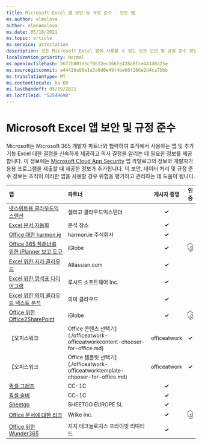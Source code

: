 ```yaml
---
title: Microsoft Excel 앱 보안 및 규정 준수 - 모든 앱
ms.author: elmalova
author: elenamalova
ms.date: 05/18/2021
ms.topic: article
ms.service: attestation
description: 모든 Microsoft Excel 앱에 사용할 수 있는 모든 보안 및 규정 준수 정보 정보입니다.
localization_priority: Normal
ms.openlocfilehash: 5677b001d3cf8632ec166fe428a8fce441d8d25e
ms.sourcegitcommit: a44420a99a1a3a9d0e49f4be66f266e2d4ca7bbb
ms.translationtype: MT
ms.contentlocale: ko-KR
ms.lasthandoff: 05/19/2021
ms.locfileid: "52549698"
---
```

# <a name="microsoft-excel-app-security-and-compliance"></a>Microsoft Excel 앱 보안 및 규정 준수

Microsoft는 Microsoft 365 개발자 파트너와 협력하여 조직에서 사용하는 앱 및 추가 기능 Excel 대한 결정을 신속하게 제공하고 의사 결정을 알리는 데 필요한 정보를 제공합니다. 이 정보에는 [Microsoft Cloud App Security](https://www.microsoft.com/en-us/enterprise-mobility-security/cloud-app-security) 앱 카탈로그의 정보와 개발자가 응용 프로그램을 제출할 때 제공한 정보가 추가됩니다. 이 보안, 데이터 처리 및 규정 준수 정보는 조직이 이러한 앱을 사용할 경우 위험을 평가하고 관리하는 데 도움이 됩니다.

| **앱** | **파트너** | **게시자 증명** | **인증** |
|:--------|:------------|:----------------------:|:-------------:|
| [넷스위트용 클라우드익스텐션](./celigo-cloudextend-analytics-for-netsuite.md) | 셀리고 클라우드익스텐더 | **✓** |  |
| [Excel 문서 자동화](./analysisplace-excel-to-word-document-automation.md) | 분석 장소 | **✓** |  |
| [Office 대한 harmon.ie](./harmonie-corporation-for-office.md) | harmon.ie 주식회사 | **✓** |  |
| [Office 365 플래너를 위한 iPlanner 보고 도구](./iglobe-iplanner-reporting-tool-for-office-365-planner.md) | iGlobe | **✓** | <img alt="Certified application badge" src="../media/certified-badge.png" height="25" width="25" /> |
| [Excel 위한 지라 클라우드](./atlassiancom-jira-cloud-for-excel.md) | Atlassian.com | **✓** |  |
| [Excel 위한 명석표 다이어그램](./lucid-software-inc-lucidchart-diagrams-for-excel.md) | 루시드 소프트웨어 Inc. | **✓** |  |
| [Excel 위한 의미 클라우드 텍스트 분석](./meaningcloud-text-analytics-for-excel.md) | 의미 클라우드 | **✓** |  |
| [Office 위한 Office2SharePoint](./iglobe-office2sharepoint-for-office.md) | iGlobe | **✓** | <img alt="Certified application badge" src="../media/certified-badge.png" height="25" width="25" /> |
| 【오피스워크 | Office 콘텐츠 선택기](./officeatwork-officeatworkcontent-chooser-for-office.md) | officeatwork | **✓** | <img alt="Certified application badge" src="../media/certified-badge.png" height="25" width="25" /> |
| 【오피스워크 | Office 템플릿 선택기](./officeatwork-officeatworktemplate-chooser-for-office.md) | officeatwork | **✓** | <img alt="Certified application badge" src="../media/certified-badge.png" height="25" width="25" /> |
| [퀵셀 그래프](./cc-1c-quickcells-graphs.md) | CC-1C | **✓** |  |
| [퀵셀 솔버](./cc-1c-quickcells-solvers.md) | CC-1C | **✓** |  |
| [Sheetgo](./sheetgo-europe-sl.md) | SHEETGO EUROPE SL | **✓** |  |
| [Office 문서에 대한 리크](./wrike-inc-for-office-documents.md) | Wrike Inc. | **✓** | <img alt="Certified application badge" src="../media/certified-badge.png" height="25" width="25" /> |
| [Office 위한 Wunder365](./jiji-technologies-private-limited-wunder365-for-office.md) | 지지 테크놀로지스 프라이빗 리미티드 | **✓** |  |
